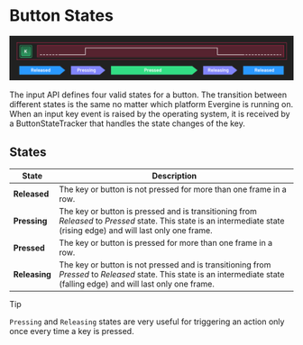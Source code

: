 # Button States

![Button states diagram](images/button_states_diagram.png)

The input API defines four valid states for a button. The transition between different states is the same no matter which platform Evergine is running on. When an input key event is raised by the operating system, it is received by a ButtonStateTracker that handles the state changes of the key.

## States

| State         | Description |
|---------------|-------------|
| **Released**  | The key or button is not pressed for more than one frame in a row. |
| **Pressing**  | The key or button is pressed and is transitioning from *Released* to *Pressed* state. This state is an intermediate state (rising edge) and will last only one frame. |
| **Pressed**   | The key or button is pressed for more than one frame in a row. |
| **Releasing** | The key or button is not pressed and is transitioning from *Pressed* to *Released* state. This state is an intermediate state (falling edge) and will last only one frame. |

> [!TIP]
> `Pressing` and `Releasing` states are very useful for triggering an action only once every time a key is pressed.